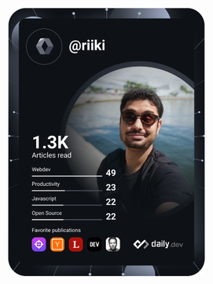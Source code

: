<a href="https://app.daily.dev/Riiki"><img src="https://github.com/RiiKi-Kenway/RiiKi-Kenway/blob/main/devcard.svg" width="400" alt="Ricardo Valente's Dev Card"/></a>
